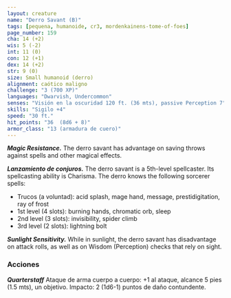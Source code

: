 ```yaml
---
layout: creature
name: "Derro Savant (B)"
tags: [pequena, humanoide, cr3, mordenkainens-tome-of-foes]
page_number: 159
cha: 14 (+2)
wis: 5 (-2)
int: 11 (0)
con: 12 (+1)
dex: 14 (+2)
str: 9 (0)
size: Small humanoid (derro)
alignment: caótico maligno
challenge: "3 (700 XP)"
languages: "Dwarvish, Undercommon"
senses: "Visión en la oscuridad 120 ft. (36 mts), passive Perception 7"
skills: "Sigilo +4"
speed: "30 ft."
hit_points: "36  (8d6 + 8)"
armor_class: "13 (armadura de cuero)"
---
```


***Magic Resistance.*** The derro savant has advantage on saving throws against spells and other magical effects.

***Lanzamiento de conjuros.*** The derro savant is a 5th-level spellcaster. Its spellcasting ability is Charisma. The derro knows the following sorcerer spells:
* Trucos (a voluntad): acid splash, mage hand, message, prestidigitation, ray of frost
* 1st level (4 slots): burning hands, chromatic orb, sleep
* 2nd level (3 slots): invisibility, spider climb
* 3rd level (2 slots): lightning bolt

***Sunlight Sensitivity.*** While in sunlight, the derro savant has disadvantage on attack rolls, as well as on Wisdom (Perception) checks that rely on sight.

### Acciones

***Quarterstaff*** Ataque de arma cuerpo a cuerpo: +1 al ataque, alcance 5 pies (1.5 mts), un objetivo. Impacto: 2 (1d6-1) puntos de daño contundente.